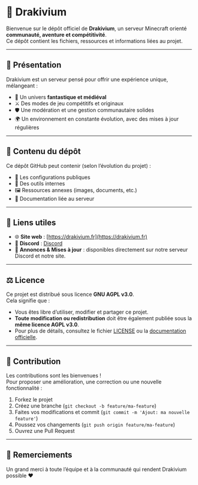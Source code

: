 # 🌌 Drakivium

Bienvenue sur le dépôt officiel de **Drakivium**, un serveur Minecraft orienté **communauté, aventure et compétitivité**.  
Ce dépôt contient les fichiers, ressources et informations liées au projet.

---

## 🚀 Présentation
Drakivium est un serveur pensé pour offrir une expérience unique, mélangeant :
- 🐉 Un univers **fantastique et médiéval**
- ⚔️ Des modes de jeu compétitifs et originaux
- 🛡️ Une modération et une gestion communautaire solides
- 🌍 Un environnement en constante évolution, avec des mises à jour régulières

---

## 📂 Contenu du dépôt
Ce dépôt GitHub peut contenir (selon l’évolution du projet) :
- 📜 Les configurations publiques
- 🔧 Des outils internes
- 🖼️ Ressources annexes (images, documents, etc.)
- 📖 Documentation liée au serveur

---

## 🔗 Liens utiles
- 🌐 **Site web** : [https://drakivium.fr](https://drakivium.fr)  
- 💬 **Discord** : [Discord](https://discord.gg/r5Sa9HvM)
- 📢 **Annonces & Mises à jour** : disponibles directement sur notre serveur Discord et notre site.

---

## ⚖️ Licence
Ce projet est distribué sous licence **GNU AGPL v3.0**.  
Cela signifie que :
- Vous êtes libre d’utiliser, modifier et partager ce projet.
- **Toute modification ou redistribution** doit être également publiée sous la **même licence AGPL v3.0**.
- Pour plus de détails, consultez le fichier [LICENSE](./LICENSE) ou la [documentation officielle](https://www.gnu.org/licenses/agpl-3.0.html).

---

## 👥 Contribution
Les contributions sont les bienvenues !  
Pour proposer une amélioration, une correction ou une nouvelle fonctionnalité :
1. Forkez le projet
2. Créez une branche (`git checkout -b feature/ma-feature`)
3. Faites vos modifications et commit (`git commit -m 'Ajout: ma nouvelle feature'`)
4. Poussez vos changements (`git push origin feature/ma-feature`)
5. Ouvrez une Pull Request

---

## 📜 Remerciements
Un grand merci à toute l’équipe et à la communauté qui rendent Drakivium possible ❤️  
